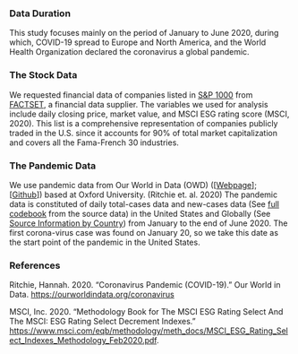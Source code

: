 ### Data Duration
This study focuses mainly on the period of January to June 2020, during which, COVID-19 spread to Europe and North America, and the World Health Organization declared the coronavirus a global pandemic.


### The Stock Data
We requested financial data of companies listed in [S&P 1000](https://www.money-zine.com/definitions/investing-dictionary/sp-1000-index/) from [FACTSET](https://www.factset.com/products-data), a financial data supplier. The variables we used for analysis include daily closing price, market value, and MSCI ESG rating score (MSCI, 2020). This list is a comprehensive representation of companies publicly traded in the U.S. since it accounts for 90% of total market capitalization and covers all the Fama-French 30 industries. 

### The Pandemic Data

We use pandemic data from Our World in Data (OWD) ([[Webpage](https://ourworldindata.org/coronavirus-source-data)]; [[Github](https://github.com/owid/covid-19-data/tree/master/public/data)]) based at Oxford University. (Ritchie et. al. 2020)  The pandemic data is constituted of daily total-cases data and new-cases data (See [full codebook](https://github.com/owid/covid-19-data/blob/master/public/data/owid-covid-data-codebook.md) from the source data) in the United States and Globally (See [Source Information by Country](https://ourworldindata.org/coronavirus-testing#source-information-country-by-country)) from January to the end of June 2020. The first corona-virus case was found on January 20, so we take this date as the start point of the pandemic in the United States. 




### References

Ritchie, Hannah. 2020. “Coronavirus Pandemic (COVID-19).” Our World in Data. https://ourworldindata.org/coronavirus

MSCI, Inc. 2020. “Methodology Book for The MSCI ESG Rating Select And The MSCI: ESG Rating Select Decrement Indexes.” https://www.msci.com/eqb/methodology/meth_docs/MSCI_ESG_Rating_Select_Indexes_Methodology_Feb2020.pdf.

